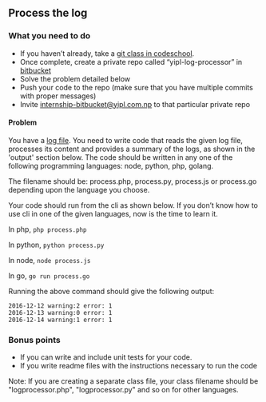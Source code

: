 ## Process the log

### What you need to do

* If you haven’t already, take a [git class in codeschool](https://www.codeschool.com/courses/try-git).
* Once complete, create a private repo called “yipl-log-processor” in [bitbucket](https://bitbucket.org)
* Solve the problem detailed below
* Push your code to the repo (make sure that you have multiple commits with proper messages) 
* Invite internship-bitbucket@yipl.com.np to that particular private repo


#### Problem

You have a [log file](example.log). You need to write code that reads the given log file, processes its content and provides a summary of the logs, as shown in the 'output' section below. The code should be written in any one of the following programming languages: node, python, php, golang. 

The filename should be: process.php, process.py, process.js or process.go depending upon the language you choose.

Your code should run from the cli as shown below. If you don’t know how to use cli in one of the given languages, now is the time to learn it. 

In php, 
`php process.php`

In python, 
`python process.py`

In node,
`node process.js`

In go,
`go run process.go`

Running the above command should give the following output:
```
2016-12-12 warning:2 error: 1
2016-12-13 warning:0 error: 1
2016-12-14 warning:1 error: 1
```

### Bonus points

* If you can write and include unit tests for your code. 
* If you write readme files with the instructions necessary to run the code

Note: If you are creating a separate class file, your class filename should be "logprocessor.php", "logprocessor.py" and so on for other languages. 



